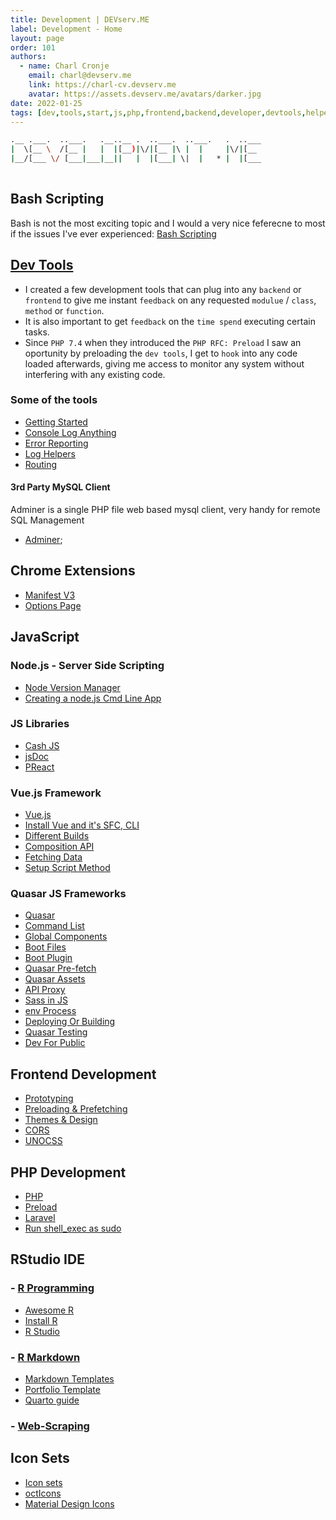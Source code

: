 ```yaml
---
title: Development | DEVserv.ME
label: Development - Home
layout: page
order: 101
authors:
  - name: Charl Cronje
    email: charl@devserv.me
    link: https://charl-cv.devserv.me
    avatar: https://assets.devserv.me/avatars/darker.jpg
date: 2022-01-25
tags: [dev,tools,start,js,php,frontend,backend,developer,devtools,helpers,log]
---
```

```sh
.__ .___.  ..___.   .__..__ .  ..___.  ..___.   .  ..___
|  \[__ \  /[__ |   |  |[__)|\/|[__ |\ |  |     |\/|[__ 
|__/[___ \/ [___|___|__||   |  |[___| \|  |   * |  |[___
                                                        
```

## Bash Scripting

Bash is not the most exciting topic and I would a very nice feferecne to most if the issues I've ever experienced: [Bash Scripting](https://www.javatpoint.com/bash-scripting)

## [Dev Tools](./devTools/README.md)

- I created a few development tools that can plug into any `backend` or `frontend` to give me instant `feedback` on any requested `modulue` / `class`, `method` or `function`.
- It is also important to get `feedback` on the `time spend` executing certain tasks.
- Since `PHP 7.4` when they introduced the `PHP RFC: Preload` I saw an oportunity by preloading the `dev tools`, I get to `hook` into any code loaded afterwards, giving me access to monitor any system without interfering with any existing code.

### Some of the tools

- [Getting Started](./devTools/README.md)
- [Console Log Anything](./devTools/consoleLog.md)
- [Error Reporting](./devTools/errorReporting.md)
- [Log Helpers](./devTools/logHelpers.md)
- [Routing](./devTools/route.md)

#### 3rd Party MySQL Client

Adminer is a single PHP file web based mysql client, very handy for remote SQL Management

- [Adminer](./devTools/adminer.md);

## Chrome Extensions

- [Manifest V3](./chromeExt/manifestV3.md)
- [Options Page](./chromeExt/optionsPage.md)


## JavaScript
### Node.js - Server Side Scripting

- [Node Version Manager](./node/nvm.md)
- [Creating a node.js Cmd Line App](./node/nodecli.md)

### JS Libraries

- [Cash JS](./js/libs/cash-js.md)
- [jsDoc](./js/libs/jsDoc.md)
- [PReact](./js/libs/PReact.md)

### Vue.js Framework

- [Vue.js](js/vue/README.md)
- [Install Vue and it's SFC, CLI](/js/vue/installVue.md)
- [Different Builds](/js/vue/differentBuilds.md)
- [Composition API](/js/vue/composition/api.md)
- [Fetching Data](/js/vue/composition/fetchData.md)
- [Setup Script Method](/js/vue/composition/setupScripts.md)

### Quasar JS Frameworks  

- [Quasar](./js/quasar/README.md)
- [Command List](./js/quasar/commandList.md)
- [Global Components](./js/quasar/globalComponents.md)
- [Boot Files](./js/quasar/bootFiles.md)
- [Boot Plugin](./js/quasar/bootPlugin.md)
- [Quasar Pre-fetch](./js/quasar/quasarPrefetch.md)
- [Quasar Assets](./js/quasar/quasarAssets.md)
- [API Proxy](./js/quasar/apiProxy.md)
- [Sass in JS](./js/quasar/sassInJs.md)
- [env Process](./js/quasar/envProcess.md)
- [Deploying Or Building](./js/quasar/deployingOrBuilding.md)
- [Quasar Testing](./js/quasar/quasarTesting.md)
- [Dev For Public](./js/quasar/devForPublic.md)

## Frontend Development

- [Prototyping](/prototyping/README.md)
- [Preloading & Prefetching](/html/prefetchAndPreload.md)
- [Themes & Design](/themesAndDesign.md)
- [CORS](/cors.md)
- [UNOCSS](/css/unocss.md)

## PHP Development

- [PHP](/php/README.md)
- [Preload](/php/preload.md)
- [Laravel](/php/laravel/README.md)
- [Run shell_exec as sudo](/php/shellExec/README.md)

## RStudio IDE
### - [R Programming](/rLang/README.md)
  - [Awesome R](/rLang/awesomer.md)
  - [Install R](/rLang/installR.md)
  - [R Studio](/rLang/rstudio.md)
### - [R Markdown](/rLang/rmd.md)
  - [Markdown Templates](/rLang/mdTemplates.md)
  - [Portfolio Template](/rLang/cvTemplare.md)
  - [Quarto guide](/rLang/quartoGuide.md)
### - [Web-Scraping](/rLang/webScraping.md)

## Icon Sets

- [Icon sets](./icons/README.md)  
- [octIcons](./icons/octIcons.md)  
- [Material Design Icons](./icons/materialIcons.md)
